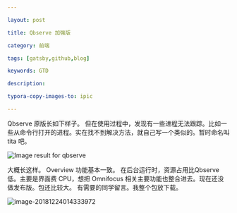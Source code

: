 ```yaml
---

layout: post

title: Qbserve 加强版 

category: 前端

tags: [gatsby,github,blog]

keywords: GTD

description:

typora-copy-images-to: ipic

---
```


Qbserve 原版长如下样子。 但在使用过程中，发现有一些进程无法跟踪。比如一些从命令行打开的进程。实在找不到解决方法，就自己写一个类似的。暂时命名叫 tita 吧。





![Image result for qbserve](https://ws3.sinaimg.cn/large/006tNbRwly1fyh7heix4zj30mp0f9409.jpg)



大概长这样。 Overview 功能基本一致。 在后台运行时，资源占用比Qbserve低。主要是界面费 CPU，想把 Omnifocus 相关主要功能也整合进去。现在还没做发布版。包还比较大。 有需要的同学留言。我整个包放下载。

![image-20181224014333972](https://ws2.sinaimg.cn/large/006tNbRwly1fyh7fhnh2xj310q0nead3.jpg)